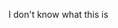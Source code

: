 I don't know what this is

<!---
Maikderninja/Maikderninja is a ✨ special ✨ repository because its `README.md` (this file) appears on your GitHub profile.
You can click the Preview link to take a look at your changes.
--->
